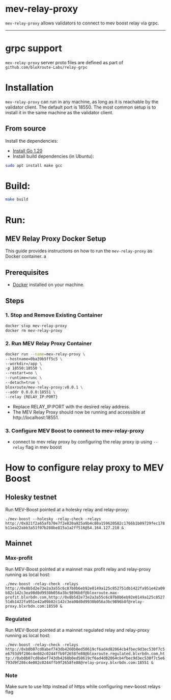 # mev-relay-proxy

`mev-relay-proxy` allows validators to connect to mev boost relay via grpc.

---

# grpc support
`mev-relay-proxy` server proto files are defined as part of `github.com/bloXroute-Labs/relay-grpc`

# Installation

`mev-relay-proxy` can run in any machine, as long as it is reachable by the validator client. The default port is 18550. The most common setup is to install it in the same machine as the validator client.

## From source

Install the dependencies:

- [Install Go 1.20](https://go.dev/doc/install)
- Install build dependencies (in Ubuntu):

```bash
sudo apt install make gcc
```

# Build:

```bash
make build
```

# Run:

## MEV Relay Proxy Docker Setup

This guide provides instructions on how to run the `mev-relay-proxy` as Docker container.
a
## Prerequisites

- [Docker](https://www.docker.com/get-started) installed on your machine.

## Steps

### 1. Stop and Remove Existing Container

```bash
docker stop mev-relay-proxy
docker rm mev-relay-proxy
```

### 2. Run MEV Relay Proxy Container
```bash
docker run --name=mev-relay-proxy \
--hostname=0ba39b5ff5c5 \
--workdir=/app \
-p 18550:18550 \
--restart=no \
--runtime=runc \
--detach=true \
bloxroute/mev-relay-proxy:v0.0.1 \
--addr 0.0.0.0:18551 \
--relay {RELAY_IP:PORT}
```
- Replace RELAY_IP:PORT with the desired relay address.
- The MEV Relay Proxy should now be running and accessible at http://localhost:18551.

### 3. Configure MEV Boost to connect to mev-relay-proxy
-  connect to mev relay proxy by configuring the relay proxy ip using `--relay` flag in mev boost

# How to configure relay proxy to MEV Boost
## Holesky testnet

Run MEV-Boost pointed at a holesky relay and relay-proxy:

``./mev-boost --holesky -relay-check -relays http://0x821f2a65afb70e7f2e820a925a9b4c80a159620582c1766b1b09729fec178b11ea22abb3a51f07b288be815a1a2ff516@54.164.127.218 &
``
## Mainnet
### Max-profit
Run MEV-Boost pointed at a mainnet max profit relay and relay-proxy running as local host:

``./mev-boost -relay-check -relays http://0x8b5d2e73e2a3a55c6c87b8b6eb92e0149a125c852751db1422fa951e42a09b82c142c3ea98d0d9930b056a3bc9896b8f@bloxroute.max-profit.blxrbdn.com,http://0x8b5d2e73e2a3a55c6c87b8b6eb92e0149a125c852751db1422fa951e42a09b82c142c3ea98d0d9930b056a3bc9896b8f@relay-proxy.blxrbdn.com:18550 &
``
### Regulated
Run MEV-Boost pointed at a mainnet regulated relay and relay-proxy running as local host:

``./mev-boost -relay-check -relays http://0xb0b07cd0abef743db4260b0ed50619cf6ad4d82064cb4fbec9d3ec530f7c5e6793d9f286c4e082c0244ffb9f2658fe88@bloxroute.regulated.blxrbdn.com,http://0xb0b07cd0abef743db4260b0ed50619cf6ad4d82064cb4fbec9d3ec530f7c5e6793d9f286c4e082c0244ffb9f2658fe88@relay-proxy.blxrbdn.com:18551 &
``
### Note
Make sure to use http instead of https while configuring mev-boost relays flag
